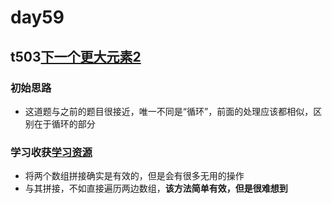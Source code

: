 # day59
## t503[下一个更大元素2](https://leetcode.cn/problems/next-greater-element-ii/)
### 初始思路
  - 这道题与之前的题目很接近，唯一不同是“循环”，前面的处理应该都相似，区别在于循环的部分
### 学习收获[学习资源](https://programmercarl.com/0739.%E6%AF%8F%E6%97%A5%E6%B8%A9%E5%BA%A6.html#%E6%80%9D%E8%B7%AF)
  - 将两个数组拼接确实是有效的，但是会有很多无用的操作
  - 与其拼接，不如直接遍历两边数组，**该方法简单有效，但是很难想到**
